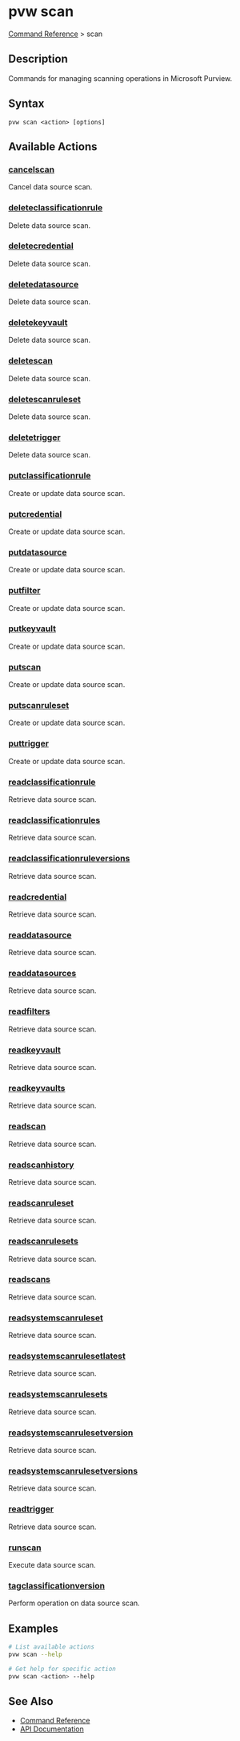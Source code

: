 # pvw scan
[Command Reference](../../README.md#command-reference) > scan

## Description
Commands for managing scanning operations in Microsoft Purview.

## Syntax
```
pvw scan <action> [options]
```

## Available Actions

### [cancelscan](./cancelscan.md)
Cancel data source scan.

### [deleteclassificationrule](./deleteclassificationrule.md)
Delete data source scan.

### [deletecredential](./deletecredential.md)
Delete data source scan.

### [deletedatasource](./deletedatasource.md)
Delete data source scan.

### [deletekeyvault](./deletekeyvault.md)
Delete data source scan.

### [deletescan](./deletescan.md)
Delete data source scan.

### [deletescanruleset](./deletescanruleset.md)
Delete data source scan.

### [deletetrigger](./deletetrigger.md)
Delete data source scan.

### [putclassificationrule](./putclassificationrule.md)
Create or update data source scan.

### [putcredential](./putcredential.md)
Create or update data source scan.

### [putdatasource](./putdatasource.md)
Create or update data source scan.

### [putfilter](./putfilter.md)
Create or update data source scan.

### [putkeyvault](./putkeyvault.md)
Create or update data source scan.

### [putscan](./putscan.md)
Create or update data source scan.

### [putscanruleset](./putscanruleset.md)
Create or update data source scan.

### [puttrigger](./puttrigger.md)
Create or update data source scan.

### [readclassificationrule](./readclassificationrule.md)
Retrieve data source scan.

### [readclassificationrules](./readclassificationrules.md)
Retrieve data source scan.

### [readclassificationruleversions](./readclassificationruleversions.md)
Retrieve data source scan.

### [readcredential](./readcredential.md)
Retrieve data source scan.

### [readdatasource](./readdatasource.md)
Retrieve data source scan.

### [readdatasources](./readdatasources.md)
Retrieve data source scan.

### [readfilters](./readfilters.md)
Retrieve data source scan.

### [readkeyvault](./readkeyvault.md)
Retrieve data source scan.

### [readkeyvaults](./readkeyvaults.md)
Retrieve data source scan.

### [readscan](./readscan.md)
Retrieve data source scan.

### [readscanhistory](./readscanhistory.md)
Retrieve data source scan.

### [readscanruleset](./readscanruleset.md)
Retrieve data source scan.

### [readscanrulesets](./readscanrulesets.md)
Retrieve data source scan.

### [readscans](./readscans.md)
Retrieve data source scan.

### [readsystemscanruleset](./readsystemscanruleset.md)
Retrieve data source scan.

### [readsystemscanrulesetlatest](./readsystemscanrulesetlatest.md)
Retrieve data source scan.

### [readsystemscanrulesets](./readsystemscanrulesets.md)
Retrieve data source scan.

### [readsystemscanrulesetversion](./readsystemscanrulesetversion.md)
Retrieve data source scan.

### [readsystemscanrulesetversions](./readsystemscanrulesetversions.md)
Retrieve data source scan.

### [readtrigger](./readtrigger.md)
Retrieve data source scan.

### [runscan](./runscan.md)
Execute data source scan.

### [tagclassificationversion](./tagclassificationversion.md)
Perform operation on data source scan.

## Examples

```bash
# List available actions
pvw scan --help

# Get help for specific action
pvw scan <action> --help
```

## See Also

- [Command Reference](../../README.md#command-reference)
- [API Documentation](../api/index.html)
